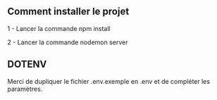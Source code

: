 ## Comment installer le projet

1 - Lancer la commande npm install 

2 - Lancer la commande nodemon server


## DOTENV

Merci de dupliquer le fichier .env.exemple en .env et de compléter les paramètres. 